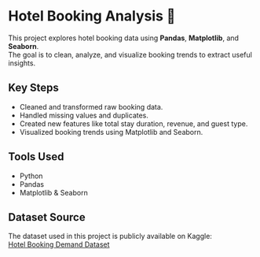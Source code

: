 # Hotel Booking Analysis 🏨

This project explores hotel booking data using **Pandas**, **Matplotlib**, and **Seaborn**.  
The goal is to clean, analyze, and visualize booking trends to extract useful insights.

## Key Steps
- Cleaned and transformed raw booking data.
- Handled missing values and duplicates.
- Created new features like total stay duration, revenue, and guest type.
- Visualized booking trends using Matplotlib and Seaborn.

## Tools Used
- Python
- Pandas
- Matplotlib & Seaborn

## Dataset Source
The dataset used in this project is publicly available on Kaggle:  
[Hotel Booking Demand Dataset](https://www.kaggle.com/datasets/jessemostipak/hotel-booking-demand)
